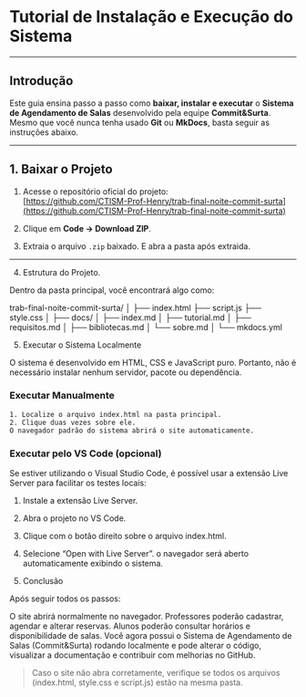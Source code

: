 # Tutorial de Instalação e Execução do Sistema

---

## Introdução

Este guia ensina passo a passo como **baixar, instalar e executar** o **Sistema de Agendamento de Salas** desenvolvido pela equipe **Commit&Surta**.  
Mesmo que você nunca tenha usado **Git** ou **MkDocs**, basta seguir as instruções abaixo.

---

## 1. Baixar o Projeto

1. Acesse o repositório oficial do projeto:  
   [https://github.com/CTISM-Prof-Henry/trab-final-noite-commit-surta](https://github.com/CTISM-Prof-Henry/trab-final-noite-commit-surta)

2. Clique em **Code → Download ZIP**.

3. Extraia o arquivo `.zip` baixado. E abra a pasta após extraida.

---

4. Estrutura do Projeto.

Dentro da pasta principal, você encontrará algo como:

trab-final-noite-commit-surta/
│
├── index.html
├── script.js
├── style.css
│
├── docs/
│   ├── index.md
│   ├── tutorial.md
│   ├── requisitos.md
│   ├── bibliotecas.md
│   └── sobre.md
│
└── mkdocs.yml

5. Executar o Sistema Localmente

O sistema é desenvolvido em HTML, CSS e JavaScript puro.
Portanto, não é necessário instalar nenhum servidor, pacote ou dependência.

### Executar Manualmente

    1. Localize o arquivo index.html na pasta principal.
    2. Clique duas vezes sobre ele.
    O navegador padrão do sistema abrirá o site automaticamente.

### Executar pelo VS Code (opcional)

Se estiver utilizando o Visual Studio Code, é possível usar a extensão Live Server para facilitar os testes locais:

 1. Instale a extensão Live Server.
 2. Abra o projeto no VS Code.
 3. Clique com o botão direito sobre o arquivo index.html.
 4. Selecione “Open with Live Server”.
    o navegador será aberto automaticamente exibindo o sistema.

6. Conclusão

Após seguir todos os passos:

O site abrirá normalmente no navegador.
Professores poderão cadastrar, agendar e alterar reservas.
Alunos poderão consultar horários e disponibilidade de salas.
Você agora possui o Sistema de Agendamento de Salas (Commit&Surta) rodando localmente e pode alterar o código, visualizar a documentação e contribuir com melhorias no GitHub.

> Caso o site não abra corretamente, verifique se todos os arquivos (index.html, style.css e script.js) estão na mesma pasta.

